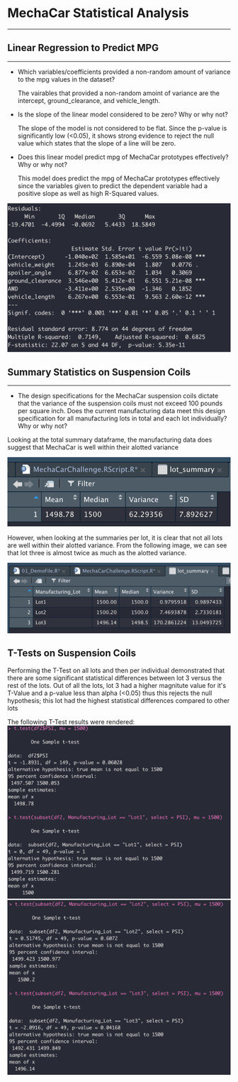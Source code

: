 # MechaCar Statistical Analysis
---

## Linear Regression to Predict MPG
---

* Which variables/coefficients provided a non-random amount of variance to the mpg values in the dataset?
    
    The vairables that provided a non-random amoint of variance are the intercept, ground_clearance, and vehicle_length.

* Is the slope of the linear model considered to be zero? Why or why not?
    
    The slope of the model is not considered to be flat. Since the p-value is significantly low (<0.05), it shows strong evidence to reject the null value which states that the slope of a line will be zero.

* Does this linear model predict mpg of MechaCar prototypes effectively? Why or why not?
    
    This model does predict the mpg of MechaCar prototypes effectively since the variables given to predict the dependent variable had a positive slope as well as high R-Squared values.

![](https://github.com/evflores001/MechaCar_Statistical_Analysis/blob/main/Results/mpgLinearRegression.png)

## Summary Statistics on Suspension Coils
---

* The design specifications for the MechaCar suspension coils dictate that the variance of the suspension coils must not exceed 100 pounds per square inch. Does the current manufacturing data meet this design specification for all manufacturing lots in total and each lot individually? Why or why not?

Looking at the total summary dataframe, the manufacturing data does suggest that MechaCar is well within their alotted variance

![](https://github.com/evflores001/MechaCar_Statistical_Analysis/blob/main/Results/totalSummary.png)

However, when looking at the summaries per lot, it is clear that not all lots are well within their alotted variance. From the following image, we can see that lot three is almost twice as much as the alotted variance.

![](https://github.com/evflores001/MechaCar_Statistical_Analysis/blob/main/Results/lotSummary.png)

## T-Tests on Suspension Coils

Performing the T-Test on all lots and then per individual demonstrated that there are some significant statistical differences between lot 3 versus the rest of the lots. Out of all the lots, lot 3 had a higher magnitute value for it's T-Value and a p-value less than alpha (<0.05) thus this rejects the null hypothesis; this lot had the highest statistical differences compared to other lots

The following T-Test results were rendered:
![](https://github.com/evflores001/MechaCar_Statistical_Analysis/blob/main/Results/ttest.png)
![](https://github.com/evflores001/MechaCar_Statistical_Analysis/blob/main/Results/ttest2.png)
